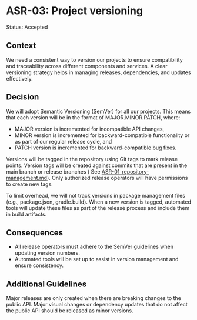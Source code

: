 # ASR-03: Project versioning

Status: Accepted

## Context

We need a consistent way to version our projects to ensure compatibility and traceability across different components
and services. A clear versioning strategy helps in managing releases, dependencies, and updates effectively.

## Decision

We will adopt Semantic Versioning (SemVer) for all our projects. This means that each version will be in the format of
MAJOR.MINOR.PATCH, where:

- MAJOR version is incremented for incompatible API changes,
- MINOR version is incremented for backward-compatible functionality or as part of our regular release cycle, and
- PATCH version is incremented for backward-compatible bug fixes.

Versions will be tagged in the repository using Git tags to mark release points. Version tags will be created against
commits that are present in the main branch or release branches (
See [ASR-01_repository-management.md](ASR-01_repository-management.md)). Only authorized release operators will have
permissions to create new tags.

To limit overhead, we will not track versions in package management files (e.g., package.json, gradle.build). When a new
version is tagged, automated tools will update these files as part of the release process and include them in build
artifacts.

## Consequences

- All release operators must adhere to the SemVer guidelines when updating version numbers.
- Automated tools will be set up to assist in version management and ensure consistency.

## Additional Guidelines

Major releases are only created when there are breaking changes to the public API. Major visual changes or dependency
updates that do not affect the public API should be released as minor versions.
